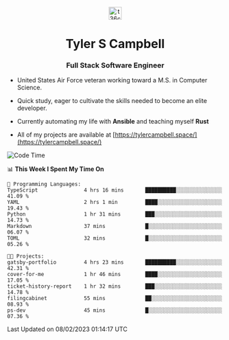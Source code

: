 <p align="center">
<a href="https://www.linkedin.com/in/t36campbell" target="blank"><img align="center" src="https://ik.imagekit.io/t36campbell/Portfolio/linkedin.png.original_m8bbGgPh6.png" alt="t36campbell" height="30" width="30" /></a>
</p>
<h1 align="center">Tyler S Campbell</h1>
<h3 align="center">Full Stack Software Engineer</h3>

* United States Air Force veteran working toward a M.S. in Computer Science.

* Quick study, eager to cultivate the skills needed to become an elite developer.

* Currently automating my life with **Ansible** and teaching myself **Rust**

* All of my projects are available at [https://tylercampbell.space/](https://tylercampbell.space/)

<!--START_SECTION:waka-->
![Code Time](http://img.shields.io/badge/Code%20Time-2%2C147%20hrs%2038%20mins-blue)

📊 **This Week I Spent My Time On** 

```text
💬 Programming Languages: 
TypeScript               4 hrs 16 mins       ██████████░░░░░░░░░░░░░░░   41.09 % 
YAML                     2 hrs 1 min         ████░░░░░░░░░░░░░░░░░░░░░   19.43 % 
Python                   1 hr 31 mins        ███░░░░░░░░░░░░░░░░░░░░░░   14.73 % 
Markdown                 37 mins             █░░░░░░░░░░░░░░░░░░░░░░░░   06.07 % 
TOML                     32 mins             █░░░░░░░░░░░░░░░░░░░░░░░░   05.26 % 

🐱‍💻 Projects: 
gatsby-portfolio         4 hrs 23 mins       ██████████░░░░░░░░░░░░░░░   42.31 % 
cover-for-me             1 hr 46 mins        ████░░░░░░░░░░░░░░░░░░░░░   17.05 % 
ticket-history-report    1 hr 32 mins        ███░░░░░░░░░░░░░░░░░░░░░░   14.78 % 
filingcabinet            55 mins             ██░░░░░░░░░░░░░░░░░░░░░░░   08.93 % 
ps-dev                   45 mins             █░░░░░░░░░░░░░░░░░░░░░░░░   07.36 % 

```


 Last Updated on 08/02/2023 01:14:17 UTC
<!--END_SECTION:waka-->
